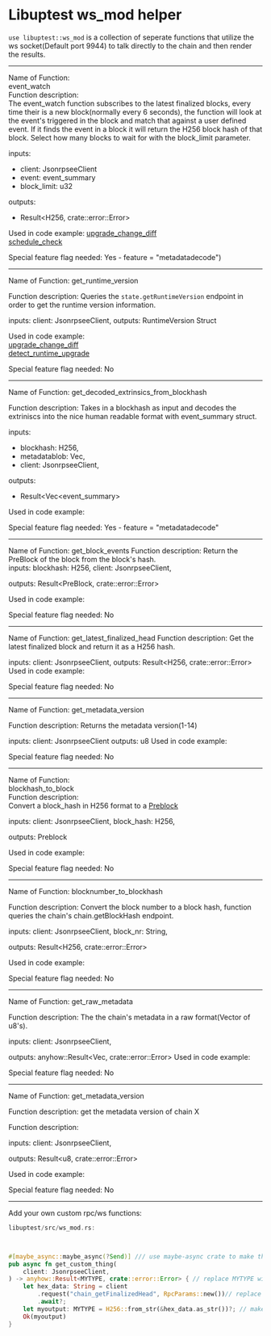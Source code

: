 # Libuptest ws_mod helper  

`use libuptest::ws_mod` is a collection of seperate functions that utilize the ws socket(Default port 9944) to talk directly to the chain and then render the results.  



----

Name of Function:   
event_watch  
Function description:   
The event_watch function subscribes to the latest finalized blocks, every time their is a new block(normally every 6 seconds), the function will look at the event's triggered in the block and match that against a user defined event. If it finds the event in a block it will return the H256 block hash of that block. Select how many blocks to wait for with the block_limit parameter.   

inputs:
*  client: JsonrpseeClient   
*  event: event_summary   
*  block_limit: u32  

outputs:
*  Result<H256, crate::error::Error>

Used in code example:
[upgrade_change_diff](https://github.com/uptest-sc/uptest/blob/main/examples/examples/upgrade_change_diff.rs)     
[schedule_check](https://github.com/uptest-sc/uptest/blob/main/examples/examples/schedule_check.rs)  

Special feature flag needed:
Yes - feature = "metadatadecode")

----


Name of Function:
get_runtime_version

Function description:
Queries the `state.getRuntimeVersion` endpoint in order to get the runtime version information.

inputs:
    client: JsonrpseeClient,
outputs:
RuntimeVersion Struct

Used in code example:  
[upgrade_change_diff](https://github.com/uptest-sc/uptest/blob/main/examples/examples/upgrade_change_diff.rs)  
[detect_runtime_upgrade](https://github.com/uptest-sc/uptest/blob/main/examples/examples/detect_runtime_upgrade.rs)  


Special feature flag needed:
No



----


Name of Function:
get_decoded_extrinsics_from_blockhash

Function description:
Takes in a blockhash as input and decodes the extriniscs into the nice human readable format with event_summary struct.  
 
inputs:
*    blockhash: H256,
*    metadatablob: Vec<u8>,
*    client: JsonrpseeClient,

outputs:
*  Result<Vec<event_summary>

Used in code example:

Special feature flag needed:
Yes - feature = "metadatadecode"



----



Name of Function:
get_block_events
Function description:
Return the PreBlock of the block from the block's hash.   
inputs:
    blockhash: H256,
    client: JsonrpseeClient,

outputs:
	Result<PreBlock, crate::error::Error>

Used in code example:

Special feature flag needed:
No




----




Name of Function:
get_latest_finalized_head
Function description:
Get the latest finalized block and return it as a H256 hash.  

inputs:
    client: JsonrpseeClient,
outputs:
	Result<H256, crate::error::Error>
Used in code example:

Special feature flag needed:
No



----



Name of Function:
get_metadata_version

Function description:
Returns the metadata version(1-14)

inputs:
client: JsonrpseeClient
outputs:
u8
Used in code example:

Special feature flag needed:
No



----


Name of Function:   
blockhash_to_block   
Function description:   
Convert a block_hash in H256 format to a [Preblock](https://docs.rs/libuptest/0.1.1/libuptest/types/struct.PreBlock.html)  

inputs:
    client: JsonrpseeClient,
    block_hash: H256,

outputs:
Preblock

Used in code example:

Special feature flag needed:
No


----



Name of Function:
blocknumber_to_blockhash

Function description:
Convert the block number to a block hash, function queries the chain's chain.getBlockHash endpoint.  

inputs:
    client: JsonrpseeClient,
    block_nr: String,

outputs:
	Result<H256, crate::error::Error>

Used in code example:

Special feature flag needed:
No




----



Name of Function:
get_raw_metadata

Function description:
The the chain's metadata in a raw format(Vector of u8's).   

inputs:
    client: JsonrpseeClient,

outputs:
	anyhow::Result<Vec<u8>, crate::error::Error>
Used in code example:

Special feature flag needed:
No


----


Name of Function:
get_metadata_version

Function description:
get the metadata version of chain X

Function description:

inputs:
    client: JsonrpseeClient,

outputs:
Result<u8, crate::error::Error>

Used in code example:

Special feature flag needed:
No


----





Add your own custom rpc/ws functions:  

```rust 
libuptest/src/ws_mod.rs:



#[maybe_async::maybe_async(?Send)] /// use maybe-async crate to make the async code a bit easier to work with 
pub async fn get_custom_thing(
    client: JsonrpseeClient,
) -> anyhow::Result<MYTYPE, crate::error::Error> { // replace MYTYPE with the output you wish to get
    let hex_data: String = client
        .request("chain_getFinalizedHead", RpcParams::new())// replace chain_getFinalizedHead with module_function, if an input is required, pass it along with rpc_params![input1, input2] instead of RpcParamns::new(), which returns an empty list
        .await?;
    let myoutput: MYTYPE = H256::from_str(&hex_data.as_str())?; // make sure your type matches with the response output, serde comes in very handy for building structs based on the returned json rpc response 
    Ok(myoutput)
}

```



